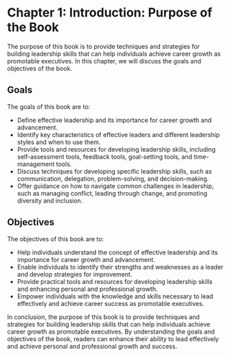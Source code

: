 Chapter 1: Introduction: Purpose of the Book
============================================

The purpose of this book is to provide techniques and strategies for building leadership skills that can help individuals achieve career growth as promotable executives. In this chapter, we will discuss the goals and objectives of the book.

Goals
-----

The goals of this book are to:

* Define effective leadership and its importance for career growth and advancement.
* Identify key characteristics of effective leaders and different leadership styles and when to use them.
* Provide tools and resources for developing leadership skills, including self-assessment tools, feedback tools, goal-setting tools, and time-management tools.
* Discuss techniques for developing specific leadership skills, such as communication, delegation, problem-solving, and decision-making.
* Offer guidance on how to navigate common challenges in leadership, such as managing conflict, leading through change, and promoting diversity and inclusion.

Objectives
----------

The objectives of this book are to:

* Help individuals understand the concept of effective leadership and its importance for career growth and advancement.
* Enable individuals to identify their strengths and weaknesses as a leader and develop strategies for improvement.
* Provide practical tools and resources for developing leadership skills and enhancing personal and professional growth.
* Empower individuals with the knowledge and skills necessary to lead effectively and achieve career success as promotable executives.

In conclusion, the purpose of this book is to provide techniques and strategies for building leadership skills that can help individuals achieve career growth as promotable executives. By understanding the goals and objectives of the book, readers can enhance their ability to lead effectively and achieve personal and professional growth and success.
